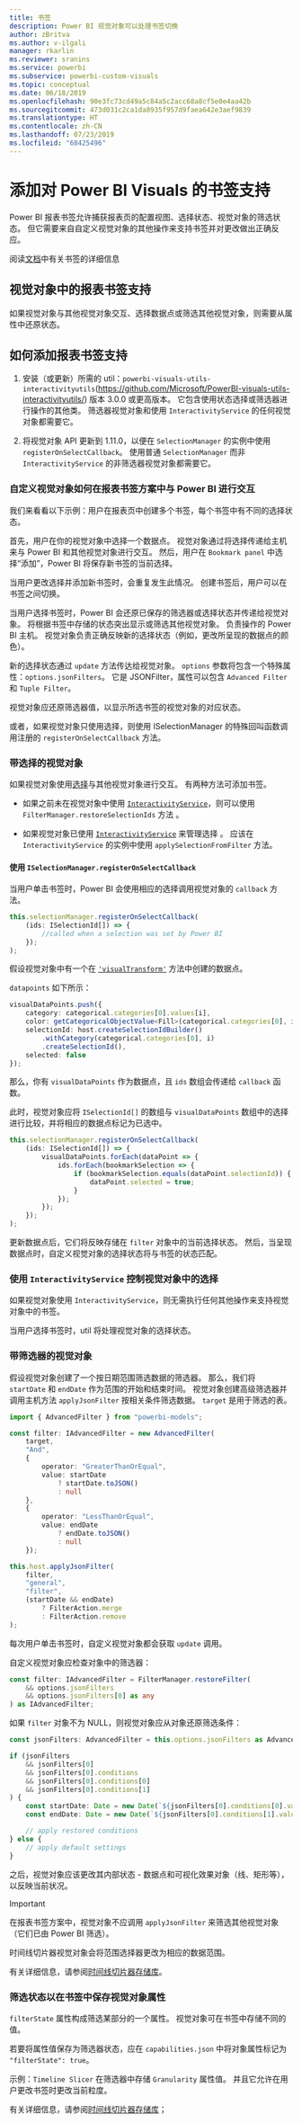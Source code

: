 ```yaml
---
title: 书签
description: Power BI 视觉对象可以处理书签切换
author: zBritva
ms.author: v-ilgali
manager: rkarlin
ms.reviewer: sranins
ms.service: powerbi
ms.subservice: powerbi-custom-visuals
ms.topic: conceptual
ms.date: 06/18/2019
ms.openlocfilehash: 90e3fc73cd49a5c84a5c2acc68a8cf5e0e4aa42b
ms.sourcegitcommit: 473d031c2ca1da8935f957d9faea642e3aef9839
ms.translationtype: HT
ms.contentlocale: zh-CN
ms.lasthandoff: 07/23/2019
ms.locfileid: "68425496"
---
```

# <a name="add-bookmarks-support-for-power-bi-visuals"></a>添加对 Power BI Visuals 的书签支持

Power BI 报表书签允许捕获报表页的配置视图、选择状态、视觉对象的筛选状态。 但它需要来自自定义视觉对象的其他操作来支持书签并对更改做出正确反应。

阅读[文档](https://docs.microsoft.com/power-bi/desktop-bookmarks)中有关书签的详细信息

## <a name="report-bookmarks-support-in-your-visual"></a>视觉对象中的报表书签支持

如果视觉对象与其他视觉对象交互、选择数据点或筛选其他视觉对象，则需要从属性中还原状态。

## <a name="how-to-add-report-bookmarks-support"></a>如何添加报表书签支持

1. 安装（或更新）所需的 util：`powerbi-visuals-utils-interactivityutils`(https://github.com/Microsoft/PowerBI-visuals-utils-interactivityutils/) 版本 3.0.0 或更高版本。 它包含使用状态选择或筛选器进行操作的其他类。 筛选器视觉对象和使用 `InteractivityService` 的任何视觉对象都需要它。

2. 将视觉对象 API 更新到 1.11.0，以便在 `SelectionManager` 的实例中使用 `registerOnSelectCallback`。 使用普通 `SelectionManager` 而非 `InteractivityService` 的非筛选器视觉对象都需要它。

### <a name="how-custom-visuals-interact-with-power-bi-in-the-report-bookmarks-scenario"></a>自定义视觉对象如何在报表书签方案中与 Power BI 进行交互

我们来看看以下示例：用户在报表页中创建多个书签，每个书签中有不同的选择状态。

首先，用户在你的视觉对象中选择一个数据点。 视觉对象通过将选择传递给主机来与 Power BI 和其他视觉对象进行交互。 然后，用户在 `Bookmark panel` 中选择“添加”，Power BI 将保存新书签的当前选择。

当用户更改选择并添加新书签时，会重复发生此情况。
创建书签后，用户可以在书签之间切换。

当用户选择书签时，Power BI 会还原已保存的筛选器或选择状态并传递给视觉对象。 将根据书签中存储的状态突出显示或筛选其他视觉对象。 负责操作的 Power BI 主机。 视觉对象负责正确反映新的选择状态（例如，更改所呈现的数据点的颜色）。

新的选择状态通过 `update` 方法传达给视觉对象。 `options` 参数将包含一个特殊属性：`options.jsonFilters`。 它是 JSONFilter，属性可以包含 `Advanced Filter` 和 `Tuple Filter`。

视觉对象应还原筛选器值，以显示所选书签的视觉对象的对应状态。

或者，如果视觉对象只使用选择，则使用 ISelectionManager 的特殊回叫函数调用注册的 `registerOnSelectCallback` 方法。

### <a name="visuals-with-selections"></a>带选择的视觉对象

如果视觉对象使用[选择](https://github.com/Microsoft/PowerBI-visuals/blob/master/Tutorial/Selection.md)与其他视觉对象进行交互。 有两种方法可添加书签。

* 如果之前未在视觉对象中使用 [`InteractivityService`](https://github.com/Microsoft/powerbi-visuals-utils-interactivityutils/blob/master/docs/api/interactivityService.md)，则可以使用 `FilterManager.restoreSelectionIds` 方法  。

* 如果视觉对象已使用 [`InteractivityService`](https://github.com/Microsoft/powerbi-visuals-utils-interactivityutils/blob/master/docs/api/interactivityService.md) 来管理选择  。 应该在 `InteractivityService` 的实例中使用 `applySelectionFromFilter` 方法。

#### <a name="using-iselectionmanagerregisteronselectcallback"></a>使用 `ISelectionManager.registerOnSelectCallback`

当用户单击书签时，Power BI 会使用相应的选择调用视觉对象的 `callback` 方法。 

```typescript
this.selectionManager.registerOnSelectCallback(
    (ids: ISelectionId[]) => {
        //called when a selection was set by Power BI
    });
);
```

假设视觉对象中有一个在 [`'visualTransform'`](https://github.com/Microsoft/PowerBI-visuals-sampleBarChart/blob/master/src/barChart.ts#L74) 方法中创建的数据点。

`datapoints` 如下所示：

```typescript
visualDataPoints.push({
    category: categorical.categories[0].values[i],
    color: getCategoricalObjectValue<Fill>(categorical.categories[0], i, 'colorSelector', 'fill', defaultColor).solid.color,
    selectionId: host.createSelectionIdBuilder()
        .withCategory(categorical.categories[0], i)
        .createSelectionId(),
    selected: false
});
```

那么，你有 `visualDataPoints` 作为数据点，且 `ids` 数组会传递给 `callback` 函数。

此时，视觉对象应将 `ISelectionId[]` 的数组与 `visualDataPoints` 数组中的选择进行比较，并将相应的数据点标记为已选中。

```typescript
this.selectionManager.registerOnSelectCallback(
    (ids: ISelectionId[]) => {
        visualDataPoints.forEach(dataPoint => {
            ids.forEach(bookmarkSelection => {
                if (bookmarkSelection.equals(dataPoint.selectionId)) {
                    dataPoint.selected = true;
                }
            });
        });
    });
);
```

更新数据点后，它们将反映存储在 `filter` 对象中的当前选择状态。 然后，当呈现数据点时，自定义视觉对象的选择状态将与书签的状态匹配。

### <a name="using-interactivityservice-for-control-selections-in-the-visual"></a>使用 `InteractivityService` 控制视觉对象中的选择

如果视觉对象使用 `InteractivityService`，则无需执行任何其他操作来支持视觉对象中的书签。

当用户选择书签时，util 将处理视觉对象的选择状态。

### <a name="visuals-with-filter"></a>带筛选器的视觉对象

假设视觉对象创建了一个按日期范围筛选数据的筛选器。 那么，我们将 `startDate` 和 `endDate` 作为范围的开始和结束时间。
视觉对象创建高级筛选器并调用主机方法 `applyJsonFilter` 按相关条件筛选数据。
`target` 是用于筛选的表。

```typescript
import { AdvancedFilter } from "powerbi-models";

const filter: IAdvancedFilter = new AdvancedFilter(
    target,
    "And",
    {
        operator: "GreaterThanOrEqual",
        value: startDate
            ? startDate.toJSON()
            : null
    },
    {
        operator: "LessThanOrEqual",
        value: endDate
            ? endDate.toJSON()
            : null
    });

this.host.applyJsonFilter(
    filter,
    "general",
    "filter",
    (startDate && endDate)
        ? FilterAction.merge
        : FilterAction.remove
);
```

每次用户单击书签时，自定义视觉对象都会获取 `update` 调用。

自定义视觉对象应检查对象中的筛选器：

```typescript
const filter: IAdvancedFilter = FilterManager.restoreFilter(
    && options.jsonFilters
    && options.jsonFilters[0] as any
) as IAdvancedFilter;
```

如果 `filter` 对象不为 NULL，则视觉对象应从对象还原筛选条件：

```typescript
const jsonFilters: AdvancedFilter = this.options.jsonFilters as AdvancedFilter[];

if (jsonFilters
    && jsonFilters[0]
    && jsonFilters[0].conditions
    && jsonFilters[0].conditions[0]
    && jsonFilters[0].conditions[1]
) {
    const startDate: Date = new Date(`${jsonFilters[0].conditions[0].value}`);
    const endDate: Date = new Date(`${jsonFilters[0].conditions[1].value}`);

    // apply restored conditions
} else {
    // apply default settings
}
```

之后，视觉对象应该更改其内部状态 - 数据点和可视化效果对象（线、矩形等），以反映当前状况。

> [!IMPORTANT]
> 在报表书签方案中，视觉对象不应调用 `applyJsonFilter` 来筛选其他视觉对象（它们已由 Power BI 筛选）。

时间线切片器视觉对象会将范围选择器更改为相应的数据范围。

有关详细信息，请参阅[时间线切片器存储库](https://github.com/Microsoft/powerbi-visuals-timeline/commit/606f1152f59f82b5b5a367ff3b117372d129e597?diff=unified#diff-b6ef9a9ac3a3225f8bd0de84bee0a0df)。

### <a name="filter-state-to-save-visual-properties-in-bookmarks"></a>筛选状态以在书签中保存视觉对象属性

`filterState` 属性构成筛选某部分的一个属性。 视觉对象可在书签中存储不同的值。

若要将属性值保存为筛选器状态，应在 `capabilities.json` 中将对象属性标记为 `"filterState": true`。

示例：`Timeline Slicer` 在筛选器中存储 `Granularity` 属性值。 并且它允许在用户更改书签时更改当前粒度。

有关详细信息，请参阅[时间线切片器存储库](https://github.com/microsoft/powerbi-visuals-timeline/commit/8b7d82dd23cd2bd71817f1bc5d1e1732347a185e#diff-290828b604cfa62f1cb310f2e90c52fdR334)；

